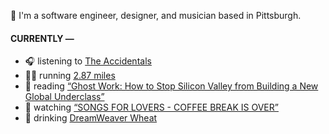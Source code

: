 👋 I'm a software engineer, designer, and musician based in Pittsburgh.

#### CURRENTLY —

* 🎧 listening to [The Accidentals](https://www.last.fm/music/The+Accidentals/_/Brake)
* 🏃‍♂️ running [2.87 miles](https://www.strava.com/activities/3976992094)
* 📘 reading [“Ghost Work: How to Stop Silicon Valley from Building a New Global Underclass”](https://www.goodreads.com/book/show/41963432-ghost-work)
* 🍿 watching [“SONGS FOR LOVERS - COFFEE BREAK IS OVER”](https://youtu.be/aYYFmp9NBTk)
* 🍺 drinking [DreamWeaver Wheat](https://untappd.com/user/namoscato/checkin/927891203)
